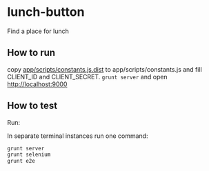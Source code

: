 lunch-button
============

Find a place for lunch

How to run
------------

copy [app/scripts/constants.js.dist](app/scripts/constants.js.dist) to app/scripts/constants.js and fill CLIENT_ID and CLIENT_SECRET.
`grunt server` and open [http://localhost:9000](http://localhost:9000)

How to test
-----------

Run:

In separate terminal instances run one command:

```bash
grunt server
grunt selenium
grunt e2e
```
